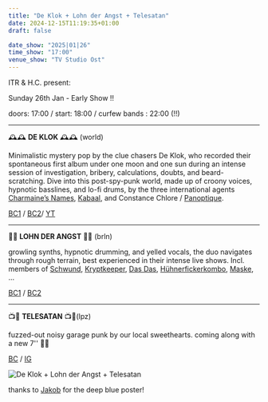 ```yaml
---
title: "De Klok + Lohn der Angst + Telesatan"
date: 2024-12-15T11:19:35+01:00
draft: false

date_show: "2025|01|26"
time_show: "17:00"
venue_show: "TV Studio Ost"
---
```


ITR & H.C. present:

Sunday 26th Jan - Early Show !!

doors: 17:00 / start: 18:00 / curfew bands : 22:00 (!!)

---

🕰️🕰️ **DE KLOK** 🕰️🕰️ (world)

Minimalistic mystery pop by the clue chasers De Klok, who recorded their spontaneous first album under one moon and one sun during an intense session of investigation, bribery, calculations, doubts, and beard-scratching. Dive into this post-spy-punk world, made up of croony voices, hypnotic basslines, and lo-fi drums, by the three international agents [Charmaine’s Names](https://www.charmainesnames.com/), [Kabaal](https://linktr.ee/k_baal), and Constance Chlore / [Panoptique](https://macadammambo.bandcamp.com/album/mmlp9009-panoptique-how-did-you-find-me).

[BC1](https://simplemusicexperience.bandcamp.com/album/stop-the-clock) / [BC2](https://disquesdelaspirale.bandcamp.com/album/stop-the-clock)/ [YT](https://youtu.be/bnRtiE9Inks?feature=shared)

---

👛😱 **LOHN DER ANGST** 👛😱 (brln)

growling synths, hypnotic drumming, and yelled vocals, the duo navigates through rough terrain, best experienced in their intense live shows. Incl. members of [Schwund](https://derschwund.bandcamp.com/), [Kryptkeeper](https://kryptkeeper.bandcamp.com/), [Das Das](https://das-das.bandcamp.com/), [Hühnerfickerkombo](https://phantomrecords.bandcamp.com/album/pro-chicken-2), [Maske](https://maskeberlin.bandcamp.com/), ...

[BC1](https://nachschlag.bandcamp.com/) / [BC2](https://mangelrecords.bandcamp.com/album/untergang-vom-untergang)

---

📺🤘 **TELESATAN** 📺🤘(lpz)

fuzzed-out noisy garage punk by our local sweethearts.
coming along with a new 7'' 👏👏

[BC](https://telesatan.bandcamp.com/) / [IG](https://www.instagram.com/telesatan.punk/)

![De Klok + Lohn der Angst + Telesatan](../../posters/2025-01-26.png)

thanks to [Jakob](https://www.instagram.com/jakobantonhoernig/) for the deep blue poster!
